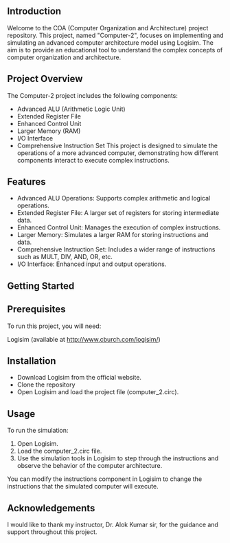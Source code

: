 
## Introduction
Welcome to the COA (Computer Organization and Architecture) project repository. This project, named "Computer-2", focuses on implementing and simulating an advanced computer architecture model using Logisim. The aim is to provide an educational tool to understand the complex concepts of computer organization and architecture.
## Project Overview
The Computer-2 project includes the following components:

- Advanced ALU (Arithmetic Logic Unit)
- Extended Register File
- Enhanced Control Unit
- Larger Memory (RAM)
- I/O Interface
- Comprehensive Instruction Set
This project is designed to simulate the operations of a more advanced computer, demonstrating how different components interact to execute complex instructions.
## Features
- Advanced ALU Operations: Supports complex arithmetic and logical operations.
- Extended Register File: A larger set of registers for storing intermediate data.
- Enhanced Control Unit: Manages the execution of complex instructions.
- Larger Memory: Simulates a larger RAM for storing instructions and data.
- Comprehensive Instruction Set: Includes a wider range of instructions such as MULT, DIV, AND, OR, etc.
- I/O Interface: Enhanced input and output operations.

## Getting Started
## Prerequisites
To run this project, you will need:

Logisim (available at http://www.cburch.com/logisim/)
## Installation
- Download Logisim from the official website.
- Clone the repository
- Open Logisim and load the project file (computer_2.circ).

## Usage
To run the simulation:

1. Open Logisim.
2. Load the computer_2.circ file.
3. Use the simulation tools in Logisim to step through the instructions and observe the behavior of the computer architecture.

You can modify the instructions component in Logisim to change the instructions that the simulated computer will execute.

## Acknowledgements

I would like to thank my instructor, Dr. Alok Kumar sir, for the guidance and support throughout this project.
